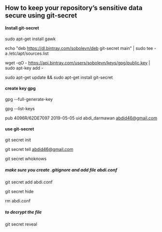 ## How to keep your repository’s sensitive data secure using git-secret

#### Install git-secret ####

sudo apt-get install gawk

echo "deb https://dl.bintray.com/sobolevn/deb git-secret main" | sudo tee -a /etc/apt/sources.list

wget -qO - https://api.bintray.com/users/sobolevn/keys/gpg/public.key | sudo apt-key add -

sudo apt-get update && sudo apt-get install git-secret


#### create key gpg ####

gpg --full-generate-key

gpg --list-keys

pub   4096R/62DE7097 2019-05-05
uid                  abdi_darmawan <abdid46@gmail.com>


#### use git-secret ####
git secret init

git secret tell abdid46@gmail.com

git secret whoknows
##### make sure you create .gitignore and add file abdi.conf
git secret add abdi.conf

git secret hide

rm abdi.conf

##### to decrypt the file
git secret reveal


